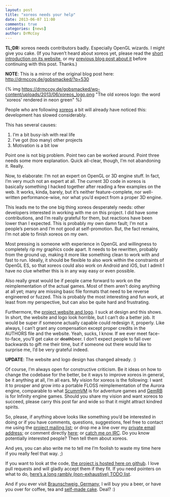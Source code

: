 ```yaml
---
layout: post
title: "xoreos needs your help"
date: 2013-06-07 11:00
comments: true
categories: [news]
author: DrMcCoy
---
```


**TL;DR:** xoreos needs contributors badly. Especially OpenGL wizards. I might give you cake.
(If you haven’t heard about xoreos yet, please read the [short introduction on its website](/about/index.html), or my [previous blog post about it](http://drmccoy.de/gobsmacked/?p=484) before continuing with this post. Thanks.)

**NOTE**: This is a mirror of the original blog post here: http://drmccoy.de/gobsmacked/?p=530

{% img https://drmccoy.de/gobsmacked/wp-content/uploads/2013/06/xoreos_logo.png "The old xoreos logo: the word 'xoreos' rendered in neon green" %}

People who are following [xoreos](http://xoreos.org/) a bit will already have noticed this: development has slowed considerably.

This has several causes:

1. I’m a bit busy-ish with real life
2. I’ve got (too many) other projects
3. Motivation is a bit low

Point one is not big problem.
Point two can be worked around.
Point three needs some more explanation.
Quick all-clear, though, I’m not abandoning it. Really.

Now, to elaborate: I’m not an expert on OpenGL or 3D engine stuff. In fact, I’m very much not an expert at all. The current 3D code in xoreos is basically something I hacked together after reading a few examples on the web. It works, kinda, barely, but it’s neither feature-complete, nor well-written performance-wise, nor what you’d expect from a proper 3D engine.

This leads me to the one big thing xoreos desperately needs: other developers interested in working with me on this project. I did have some contributions, and I’m really grateful for them, but reactions have been lower than I expected. This is probably my own damn fault; I’m not a people’s person and I’m not good at self-promotion. But, the fact remains, I’m not able to finish xoreos on my own.

Most pressing is someone with experience in OpenGL and willingness to completely rip my graphics code apart. It needs to be rewritten, probably from the ground up, making it more like something clean to work with and fast to run. Ideally, it should be flexible to also work within the constraints of OpenGL ES, so that xoreos could also work on Android and iOS, but I admit I have no clue whether this is in any way easy or even possible.

Also really great would be if people came forward to work on the reimplementation of the actual games. Most of them aren’t doing anything at all yet; many are missing basic file formats that need to be reverse engineered or fuzzed. This is probably the most interesting and fun work, at least from my perspective, but can also be quite hard and frustrating.

Furthermore, the [project website and logo](http://xoreos.org). I suck at design and this shows. In short, the website and logo look horrible, but I can’t do a better job. It would be super if someone actually capable could redesign it, properly. Like always, I can’t grant any compensation except proper credits in the AUTHORS file and the website. Yeah, sucks, I know. If we ever meet face-to-face, you’ll get cake or ~~death~~beer. I don’t expect people to fall over backwards to gift me their time, but if someone out there would like to surprise me, I’d be very grateful indeed.

**UPDATE**: The website and logo design has changed already. :)

Of course, I’m always open for constructive criticism. Be it ideas on how to change the codebase for the better, be it ways to improve xoreos in general, be it anything at all, I’m all ears.
My vision for xoreos is the following: I want it to prosper and grow into a portable FLOSS reimplementation of the Aurora engine, comparable to what [ScummVM](http://scummvm.org) is for adventure games and [GemRB](http://gemrb.org) is for Infinity engine games. Should you share my vision and want xoreos to succeed, please carry this post far and wide so that it might attract kindred spirits.

So, please, if anything above looks like something you’d be interested in doing or if you have comments, questions, suggestions, feel free to contact me using the [project mailing list](https://xoreos.org/mailman/listinfo/xoreos-devel); or drop me a line over my [private email address](drmccoy@drmccoy.de); or comment directly [here](http://drmccoy.de/gobsmacked/?p=530); or [catch me on IRC](irc://irc.freenode.net/xoreos). Do you know potentially interested people? Then tell them about xoreos.

And yes, you can also write me to tell me I’m foolish to waste my time here if you really feel that way. ;)

If you want to look at the code, [the project is hosted here on github](https://github.com/DrMcCoy/xoreos). I love pull requests and will gladly accept them if they fit. If you need pointers on what to do, [here’s a long rambly (non-exhaustive) TODO list](https://github.com/DrMcCoy/xoreos/wiki/TODO).

And if you ever visit [Braunschweig, Germany](https://en.wikipedia.org/wiki/Braunschweig), I will buy you a beer, or have you over for coffee, tea and [self-made cake](http://drmccoy.de/cakesmacked/). Deal? :)
